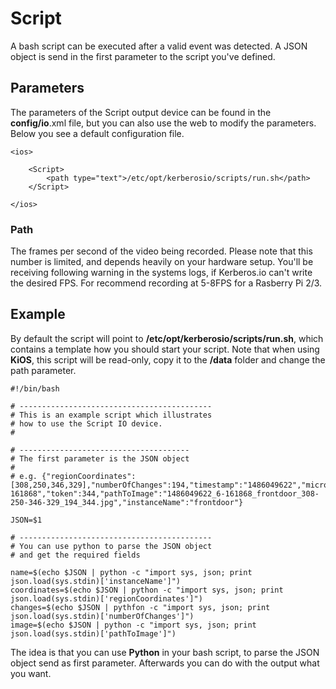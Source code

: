 # Script

A bash script can be executed after a valid event was detected. A JSON object is send in the first parameter to the script you've defined.

## Parameters

The parameters of the Script output device can be found in the **config/io**.xml file, but you can also use the web to modify the parameters. Below you see a default configuration file.

	<ios>

    	<Script>
	        <path type="text">/etc/opt/kerberosio/scripts/run.sh</path>
	    </Script>
		    
	</ios>

### Path

The frames per second of the video being recorded. Please note that this number is limited, and depends heavily on your hardware setup. You'll be receiving following warning in the systems logs, if Kerberos.io can't write the desired FPS. For recommend recording at 5-8FPS for a Rasberry Pi 2/3.

## Example

By default the script will point to **/etc/opt/kerberosio/scripts/run.sh**, which contains a template how you should start your script. Note that when using **KiOS**, this script will be read-only, copy it to the **/data** folder and change the path parameter.

	#!/bin/bash

	# -------------------------------------------
	# This is an example script which illustrates
	# how to use the Script IO device.
	#

	# --------------------------------------
	# The first parameter is the JSON object
	#
	# e.g. {"regionCoordinates":[308,250,346,329],"numberOfChanges":194,"timestamp":"1486049622","microseconds":"6-161868","token":344,"pathToImage":"1486049622_6-161868_frontdoor_308-250-346-329_194_344.jpg","instanceName":"frontdoor"}

	JSON=$1

	# -------------------------------------------
	# You can use python to parse the JSON object
	# and get the required fields

	name=$(echo $JSON | python -c "import sys, json; print json.load(sys.stdin)['instanceName']")
	coordinates=$(echo $JSON | python -c "import sys, json; print json.load(sys.stdin)['regionCoordinates']")
	changes=$(echo $JSON | pythfon -c "import sys, json; print json.load(sys.stdin)['numberOfChanges']")
	image=$(echo $JSON | python -c "import sys, json; print json.load(sys.stdin)['pathToImage']")

The idea is that you can use **Python** in your bash script, to parse the JSON object send as first parameter. Afterwards you can do with the output what you want.